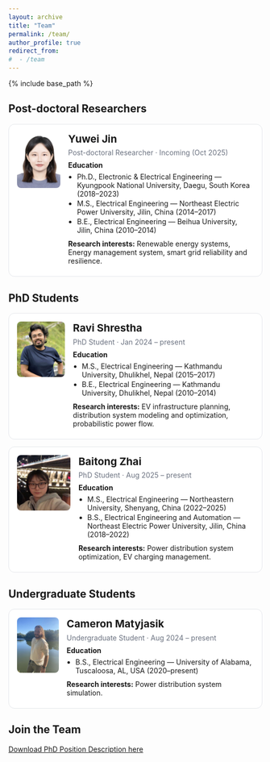 ```yaml
---
layout: archive
title: "Team"
permalink: /team/
author_profile: true
redirect_from:
#  - /team
---
```


{% include base_path %}

<style>
  .team-card{
    display:flex; gap:16px; align-items:flex-start;
    border:1px solid #e5e7eb; border-radius:12px; padding:16px; margin:14px 0;
    background:#fff;
  }
  .team-card img{
    width:110px; height:110px; object-fit:cover; border-radius:8px;
  }
  .team-card h4{ margin:0 0 6px 0; }
  .team-meta{ color:#6b7280; margin-bottom:8px; }
  .team-card p{ margin:6px 0; }
  @media (max-width: 640px){
    .team-card{ flex-direction:column; align-items:flex-start; }
    .team-card img{ width:120px; height:120px; }
  }
</style>

<style>
  .edu-list { margin: 6px 0 10px; padding-left: 1.1rem; }
  .edu-list li { margin: 2px 0; }
</style>

Post-doctoral Researchers 
-----

<div class="team-card">
  <img src="../images/team/yuwei.jpg" alt="Yuwei Jin">
  <div>
    <h4 style="font-size:1.28rem; line-height:1.25;">Yuwei Jin</h4>
    <div class="team-meta">Post-doctoral Researcher · Incoming (Oct 2025)</div>
   <p><strong>Education</strong></p>
   <ul class="edu-list">
    <li>Ph.D., Electronic & Electrical Engineering — Kyungpook National University, Daegu, South Korea (2018–2023)</li>
   <li>M.S., Electrical Engineering — Northeast Electric Power University, Jilin, China (2014–2017)</li>
   <li>B.E., Electrical Engineering — Beihua University, Jilin, China (2010–2014)</li>
   </ul>
    <p><strong>Research interests:</strong> Renewable energy systems, Energy management system, smart grid reliability and resilience.</p>
    <!-- Optional links -->
    <!-- <p><a href="mailto:ravi@ua.edu">Email</a> · <a href="https://scholar.google.com/...">Scholar</a> · <a href="https://www.linkedin.com/in/...">LinkedIn</a></p> -->
  </div>
</div>


PhD Students
-----

<div class="team-card">
  <img src="../images/team/ravi.jpg" alt="Ravi Shrestha">
  <div>
    <h4 style="font-size:1.28rem; line-height:1.25;">Ravi Shrestha</h4>
    <div class="team-meta">PhD Student · Jan 2024 – present</div>
    <p><strong>Education</strong></p>
    <ul class="edu-list">    
    <li>M.S., Electrical Engineering — Kathmandu University, Dhulikhel, Nepal (2015–2017)</li>
    <li>B.E., Electrical Engineering — Kathmandu University, Dhulikhel, Nepal (2010–2014)</li>
    </ul>
    <p><strong>Research interests:</strong> EV infrastructure planning, distribution system modeling and optimization, probabilistic power flow.</p>
    <!-- Optional links -->
    <!-- <p><a href="mailto:ravi@ua.edu">Email</a> · <a href="https://scholar.google.com/...">Scholar</a> · <a href="https://www.linkedin.com/in/...">LinkedIn</a></p> -->
  </div>
</div>


<div class="team-card">
  <img src="../images/team/baitong.jpg" alt="Baitong Zhai">
  <div>
    <h4 style="font-size:1.28rem; line-height:1.25;">Baitong Zhai</h4>
    <div class="team-meta">PhD Student · Aug 2025 – present</div>
    <p><strong>Education</strong></p>
    <ul class="edu-list">
    <li>M.S., Electrical Engineering — Northeastern University, Shenyang, China (2022–2025)</li>
    <li>B.S., Electrical Engineering and Automation — Northeast Electric Power University, Jilin, China (2018–2022)</li>
    </ul>
    <p><strong>Research interests:</strong> Power distribution system optimization, EV charging management.</p>
    <!-- <p><a href="mailto:...">Email</a> · <a href="...">Scholar</a> · <a href="...">LinkedIn</a></p> -->
  </div>
</div>



Undergraduate Students
-----
<div class="team-card">
  <img src="../images/team/cameron.jpg" alt="Cameron Matyjasik">
  <div>
    <h4 style="font-size:1.28rem; line-height:1.25;">Cameron Matyjasik</h4>
    <div class="team-meta">Undergraduate Student · Aug 2024 – present</div>
    <p><strong>Education</strong></p>
    <ul class="edu-list">
    <li>B.S., Electrical Engineering — University of Alabama, Tuscaloosa, AL, USA (2020–present)</li>
    </ul>
    <p><strong>Research interests:</strong> Power distribution system simulation.</p>
    <!-- <p><a href="mailto:...">Email</a> · <a href="...">Scholar</a> · <a href="...">LinkedIn</a></p> -->
  </div>
</div>


Join the Team
-----
[Download PhD Position Description here](https://lushawangece.github.io//files/ad.pdf)
  
